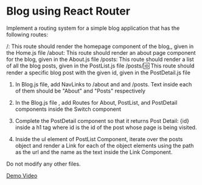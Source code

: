 # Blog using React Router
Implement a routing system for a simple blog application that has the following routes:

/: This route should render the homepage component of the blog,, given in the Home.js file
/about: This route should render an about page component for the blog, given in the About.js file
/posts: This route should render a list of all the blog posts, given in the PostList.js file
/posts/:id: This route should render a specific blog post with the given id, given in the PostDetail.js file


1. In Blog.js file, add NavLinks to /about and and /posts. Text inside each of them should be "About" and "Posts" respectively

2. In the Blog.js file , add Routes for About, PostList, and PostDetail components inside the Switch component

3. Complete the PostDetail component so that it returns Post Detail: {id} inside a h1 tag where id is the id of the post whose page is being visited.

4. Inside the ul element of PostList Component, iterate over the posts object and render a Link for each of the object elements using the path as the url and the name as the text inside the Link Component.


Do not modify any other files.

[Demo Video](https://d3dyfaf3iutrxo.cloudfront.net/general/upload/0bcc6ee3a1384ab3b399038feef80067.mkv)
